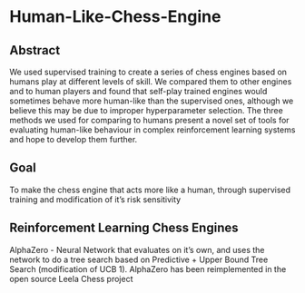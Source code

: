 # Human-Like-Chess-Engine

## Abstract

We used supervised training to create a series of chess engines based on humans
play at different levels of skill. We compared them to other engines and to human
players and found that self-play trained engines would sometimes behave more
human-like than the supervised ones, although we believe this may be due to
improper hyperparameter selection. The three methods we used for comparing to
humans present a novel set of tools for evaluating human-like behaviour in complex
reinforcement learning systems and hope to develop them further.

## Goal
To make the chess engine that acts more like a human,
through supervised training and modification of it’s risk
sensitivity

## Reinforcement Learning Chess Engines

AlphaZero - Neural Network that evaluates on it’s
own, and uses the network to do a tree search
based on Predictive + Upper Bound Tree Search
(modification of UCB 1).
AlphaZero has been reimplemented in the open source
Leela Chess project
